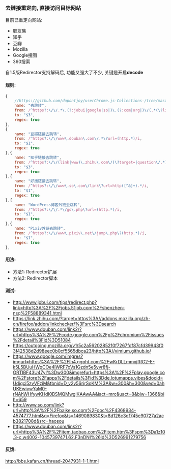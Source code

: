 ### 去链接重定向, 直接访问目标网站

目前已重定向网站:
- 职友集
- 知乎
- 豆瓣
- Mozilla
- Google搜图
- 360搜索

自1.5版Redirector支持解码后, 功能又强大了不少, 关键是开启**decode**

#### 规则:

```javascript
{
    //https://github.com/dupontjoy/userChrome.js-Collections-/tree/master/Redirector.uc.js/link_direct
    name: "去跳转",
    from: /^https?:\/\/.*\.(?:jobui|google|so|)\.(?:com|org|)\/(.*(\?link|\?target|\?url|\?imgurl)=)?(http[^&]+).*/i,
    to: "$3",
    regex: true
},
{
    name: "豆瓣链接去跳转",
    from: /^https?:\/\/www\.douban\.com\/.*\?url=(http.*)/i,
    to: "$1",
    regex: true
},{
    name: "知乎链接去跳转",
    from: /^https?:\/\/(link|www)\.zhihu\.com\/(\?target=|question\/.*)(http.*)/i,
    to: "$3",
    regex: true
},{
    name: "好搜链接去跳转",
    from: /^https?:\/\/www\.so\.com\/link\?url=http([^&]+).*/i,
    to: "$1",
    regex: true
},{
    name: "WordPress博客外链去跳转",
    from: /^https?:\/\/.*\/go\.php\?url=(http.*)/i,
    to: "$1", 
    regex: true
},{
    name: "Pixiv外链去跳转",
    from: /^https?:\/\/www\.pixiv\.net\/jump\.php\?(http.*)/i,
    to: "$1", 
    regex: true
},
```

#### 用法: 
- 方法1: Redirector扩展
- 方法2: Redirector脚本

#### 测试:
- http://www.jobui.com/tips/redirect.php?link=http%3A%2F%2Fjobs.51job.com%2Fshenzhen-nsq%2F58889341.html
- https://link.zhihu.com/?target=https%3A//addons.mozilla.org/zh-cn/firefox/addon/linkchecker/%3Fsrc%3Dsearch
- https://www.douban.com/link2/?url=https%3A%2F%2Fcode.google.com%2Fp%2Fchromium%2Fissues%2Fdetail%3Fid%3D51084
- https://outgoing.mozilla.org/v1/5c2a5620285210f7267fdf87cfd39943f03f42538d2d98eec0b0cf5565dbca23/http%3A//vimium.github.io/
- https://www.google.com/imgres?imgurl=https%3A%2F%2Flh4.ggpht.com%2FwKrDLLmmxjfRG2-E-k5L5BUuHWpCOe4lWRF7oVs1Gzdn5e5yvr8fj-ORTlBF43U47yI%3Dw300&imgrefurl=https%3A%2F%2Fplay.google.com%2Fstore%2Fapps%2Fdetails%3Fid%3Dde.lotumapps.vibes&docid=Udigcj5zvVFziM&tbnid=D_y2y56rjrSoKM%3A&w=300&h=300&ved=0ahUKEwiywYaM0-rNAhWHfywKHdI0BSMQMwglKAAwAA&iact=mrc&uact=8&biw=1366&bih=659
- http://www.so.com/link?url=http%3A%2F%2Fbaike.so.com%2Fdoc%2F4368934-4574777.html&q=Firefox&ts=1469089830&t=8d126c3df745e90727a2acb3821708d&src=haosou
- https://www.douban.com/link2/?url=https%3A%2F%2Fitem.taobao.com%2Fitem.htm%3Fspm%3Da1z10.3-c.w4002-10457397471.62.F3nDNI%26id%3D526991279756

#### 反馈:
http://bbs.kafan.cn/thread-2047931-1-1.html